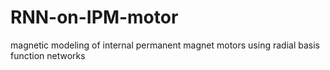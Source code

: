 # RNN-on-IPM-motor
magnetic modeling of internal permanent magnet motors using radial basis function networks
